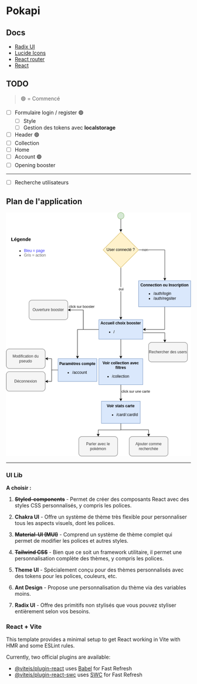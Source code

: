 # Pokapi

## Docs

- [Radix UI](https://www.radix-ui.com/themes/docs/components/alert-dialog)
- [Lucide Icons](https://lucide.dev/icons/)
- [React router](https://reactrouter.com/start/declarative/navigating)
- [React](https://react.dev/reference/react)

## TODO

> 🟢 = Commencé

- [ ] Formulaire login / register 🟢
    - [ ] Style
    - [ ] Gestion des tokens avec **localstorage**
- [ ] Header 🟢
- [ ] Collection
- [ ] Home
- [ ] Account 🟢
- [ ] Opening booster

---
- [ ] Recherche utilisateurs

## Plan de l'application

![plan](../../commun/Plan-app.drawio.png)

---

### UI Lib

**A choisir :**

1. ~~**Styled-components**~~ - Permet de créer des composants React avec des styles CSS personnalisés, y compris les polices.

2. **Chakra UI** - Offre un système de thème très flexible pour personnaliser tous les aspects visuels, dont les polices.

3. ~~**Material-UI (MUI)**~~ - Comprend un système de thème complet qui permet de modifier les polices et autres styles.

4. ~~**Tailwind CSS**~~ - Bien que ce soit un framework utilitaire, il permet une personnalisation complète des thèmes, y compris les polices.

5. **Theme UI** - Spécialement conçu pour des thèmes personnalisés avec des tokens pour les polices, couleurs, etc.

6. **Ant Design** - Propose une personnalisation du thème via des variables moins.

7. **Radix UI** - Offre des primitifs non stylisés que vous pouvez styliser entièrement selon vos besoins.

### React + Vite

This template provides a minimal setup to get React working in Vite with HMR and some ESLint rules.

Currently, two official plugins are available:

- [@vitejs/plugin-react](https://github.com/vitejs/vite-plugin-react/blob/main/packages/plugin-react/README.md) uses [Babel](https://babeljs.io/) for Fast Refresh
- [@vitejs/plugin-react-swc](https://github.com/vitejs/vite-plugin-react-swc) uses [SWC](https://swc.rs/) for Fast Refresh
